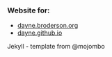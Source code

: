 ### Website for: ##

* [dayne.broderson.org](http://dayne.broderson.org)
* [dayne.github.io](http://dayne.github.io)

Jekyll - template from @mojombo
